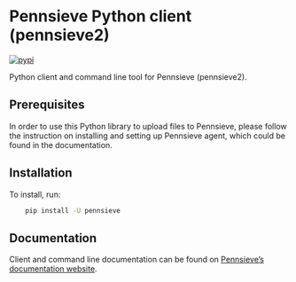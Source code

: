 Pennsieve Python client (pennsieve2)
================
[![pypi](https://img.shields.io/pypi/pyversions/pennsieve2.svg)](https://pypi.org/project/pennsieve2/)

Python client and command line tool for Pennsieve (pennsieve2).


Prerequisites
-------------
In order to use this Python library to upload files to Pennsieve, please follow the instruction on installing and setting up Pennsieve agent, which could be found in the documentation.


Installation
------------

To install, run:

```bash
    pip install -U pennsieve
```


Documentation
-------------

Client and command line documentation can be found on [Pennsieve’s documentation website](https://docs.pennsieve.io/docs/the-pennsieve-agent).
